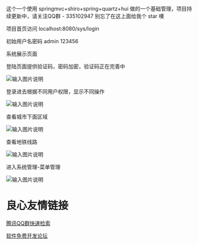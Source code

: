 这个一个使用 springmvc+shiro+spring+quartz+hui 做的一个基础管理，项目持续更新中，请关注QQ群 - 335102947 别忘了在这上面给我个 star 噢

项目首页访问 localhost:8080/sys/login

初始用户名密码 admin 123456

系统展示页面

登陆页面提供验证码，密码加密，验证码正在完善中

![输入图片说明](http://git.oschina.net/uploads/images/2016/0222/212121_827aa029_376915.png "在这里输入图片标题")

登录进去根据不同用户权限，显示不同操作

![输入图片说明](http://git.oschina.net/uploads/images/2016/0222/212252_6e769d23_376915.png "在这里输入图片标题")

查看城市下面区域

![输入图片说明](http://git.oschina.net/uploads/images/2016/0222/212437_270bfb49_376915.png "在这里输入图片标题")

查看地铁线路

![输入图片说明](http://git.oschina.net/uploads/images/2016/0222/212557_ea671e73_376915.png "在这里输入图片标题")

进入系统管理-菜单管理

![输入图片说明](http://git.oschina.net/uploads/images/2016/0222/212700_14afdd82_376915.png "在这里输入图片标题")





 # 良心友情链接

[腾讯QQ群快速检索](http://u.720life.cn/s/8cf73f7c)

[软件免费开发论坛](http://u.720life.cn/s/bbb01dc0)